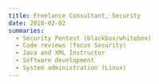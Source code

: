 ```yaml
--- 
title: Freelance Consultant, Security
date: 2018-02-02
summaries: 
  - Security Pentest (blackbox/whitebox)
  - Code reviews (focus Security)
  - Java and XML Instructor
  - Software development
  - System administration (Linux)
---
```

